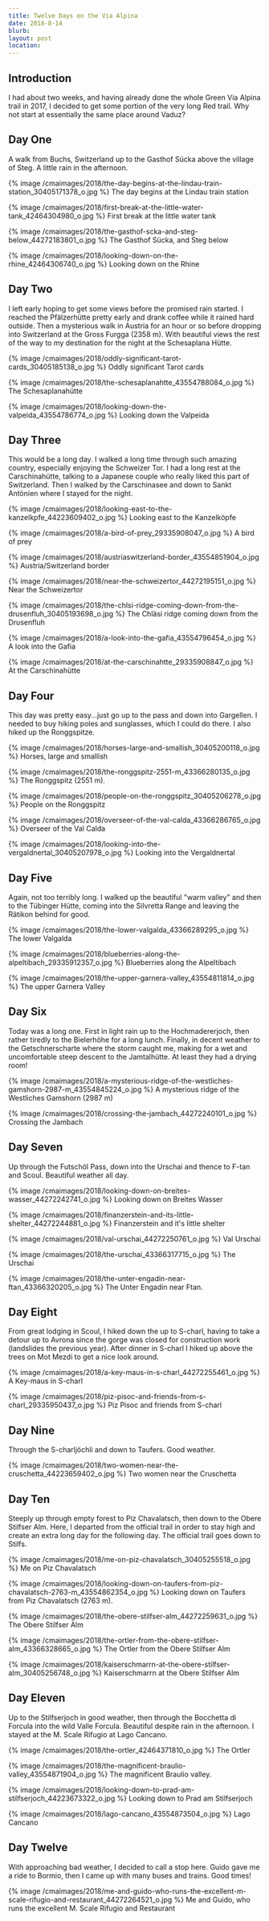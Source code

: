 ```yaml
---
title: Twelve Days on the Via Alpina
date: 2018-8-14
blurb:
layout: post
location:
---
```


## Introduction

I had about two weeks, and having already done the whole Green Via Alpina
trail in 2017, I decided to get some portion of the very long Red trail.
Why not start at essentially the same place around Vaduz?

## Day One

A walk from Buchs, Switzerland up to the Gasthof Sücka above the village of
Steg. A little rain in the afternoon.

{% image /cmaimages/2018/the-day-begins-at-the-lindau-train-station_30405171378_o.jpg %}
The day begins at the Lindau train station



{% image /cmaimages/2018/first-break-at-the-little-water-tank_42464304980_o.jpg %}
First break at the little water tank



{% image /cmaimages/2018/the-gasthof-scka-and-steg-below_44272183801_o.jpg %}
The Gasthof Sücka, and Steg below



{% image /cmaimages/2018/looking-down-on-the-rhine_42464306740_o.jpg %}
Looking down on the Rhine



## Day Two

I left early hoping to get some views before the promised rain started.
I reached the Pfälzerhütte pretty early and drank coffee while it rained
hard outside. Then a mysterious walk in Austria for an hour or so before
dropping into Switzerland at the Gross Furgga (2358 m). With beautiful views
the rest of the way to my destination for the night at the Schesaplana Hütte.

{% image /cmaimages/2018/oddly-significant-tarot-cards_30405185138_o.jpg %}
Oddly significant Tarot cards


{% image /cmaimages/2018/the-schesaplanahtte_43554788084_o.jpg %}
The Schesaplanahütte


{% image /cmaimages/2018/looking-down-the-valpeida_43554786774_o.jpg %}
Looking down the Valpeida



## Day Three

This would be a long day. I walked a long time through such amazing country,
especially enjoying the Schweizer Tor. I had a long rest at the Carschinahütte,
talking to a Japanese couple who really liked this part of Switzerland.
Then I walked by the Carschinasee and down to Sankt Antönien where I stayed
for the night.

{% image /cmaimages/2018/looking-east-to-the-kanzelkpfe_44223609402_o.jpg %}
Looking east to the Kanzelköpfe


{% image /cmaimages/2018/a-bird-of-prey_29335908047_o.jpg %}
A bird of prey


{% image /cmaimages/2018/austriaswitzerland-border_43554851904_o.jpg %}
Austria/Switzerland border


{% image /cmaimages/2018/near-the-schweizertor_44272195151_o.jpg %}
Near the Schweizertor


{% image /cmaimages/2018/the-chlsi-ridge-coming-down-from-the-drusenfluh_30405193698_o.jpg %}
The Chläsi ridge coming down from the Drusenfluh


{% image /cmaimages/2018/a-look-into-the-gafia_43554796454_o.jpg %}
A look into the Gafia



{% image /cmaimages/2018/at-the-carschinahtte_29335908847_o.jpg %}
At the Carschinahütte


## Day Four

This day was pretty easy...just go up to the pass and down into Gargellen.
I needed to buy hiking poles and sunglasses, which I could do there.
I also hiked up the Ronggspitze.


{% image /cmaimages/2018/horses-large-and-smallish_30405200118_o.jpg %}
Horses, large and smallish


{% image /cmaimages/2018/the-ronggspitz-2551-m_43366280135_o.jpg %}
The Ronggspitz (2551 m).


{% image /cmaimages/2018/people-on-the-ronggspitz_30405206278_o.jpg %}
People on the Ronggspitz



{% image /cmaimages/2018/overseer-of-the-val-calda_43366286765_o.jpg %}
Overseer of the Val Calda


{% image /cmaimages/2018/looking-into-the-vergaldnertal_30405207978_o.jpg %}
Looking into the Vergaldnertal


## Day Five

Again, not too terribly long. I walked up the beautiful "warm valley" and then
to the Tübinger Hütte, coming into the Silvretta Range and leaving the Rätikon
behind for good.


{% image /cmaimages/2018/the-lower-valgalda_43366289295_o.jpg %}
The lower Valgalda



{% image /cmaimages/2018/blueberries-along-the-alpeltibach_29335912357_o.jpg %}
Blueberries along the Alpeltibach


{% image /cmaimages/2018/the-upper-garnera-valley_43554811814_o.jpg %}
The upper Garnera Valley



## Day Six

Today was a long one. First in light rain up to the Hochmadererjoch, then
rather tiredly to the Bielerhöhe for a long lunch. Finally, in decent
weather to the Getschnerscharte where the storm caught me, making for
a wet and uncomfortable steep descent to the Jamtalhütte. At least they
had a drying room!



{% image /cmaimages/2018/a-mysterious-ridge-of-the-westliches-gamshorn-2987-m_43554845224_o.jpg %}
A mysterious ridge of the Westliches Gamshorn (2987 m)



{% image /cmaimages/2018/crossing-the-jambach_44272240101_o.jpg %}
Crossing the Jambach



## Day Seven

Up through the Futschöl Pass, down into the Urschai and thence to F-tan
and Scoul. Beautiful weather all day.



{% image /cmaimages/2018/looking-down-on-breites-wasser_44272242741_o.jpg %}
Looking down on Breites Wasser



{% image /cmaimages/2018/finanzerstein-and-its-little-shelter_44272244881_o.jpg %}
Finanzerstein and it's little shelter



{% image /cmaimages/2018/val-urschai_44272250761_o.jpg %}
Val Urschai



{% image /cmaimages/2018/the-urschai_43366317715_o.jpg %}
The Urschai


{% image /cmaimages/2018/the-unter-engadin-near-ftan_43366320205_o.jpg %}
The Unter Engadin near Ftan.


## Day Eight

From great lodging in Scoul, I hiked down the up to S-charl, having to
take a detour up to Avrona since the gorge was closed for construction
work (landslides the previous year). After dinner in S-charl I hiked
up above the trees on Mot Mezdi to get a nice look around.

{% image /cmaimages/2018/a-key-maus-in-s-charl_44272255461_o.jpg %}
A Key-maus in S-charl



{% image /cmaimages/2018/piz-pisoc-and-friends-from-s-charl_29335950437_o.jpg %}
Piz Pisoc and friends from S-charl


## Day Nine

Through the S-charljöchli and down to Taufers. Good weather.

{% image /cmaimages/2018/two-women-near-the-cruschetta_44223659402_o.jpg %}
Two women near the Cruschetta


## Day Ten

Steeply up through empty forest to Piz Chavalatsch, then down to the
Obere Stilfser Alm. Here, I departed from the official trail in order to
stay high and create an extra long day for the following day. The official
trail goes down to Stilfs.

{% image /cmaimages/2018/me-on-piz-chavalatsch_30405255518_o.jpg %}
Me on Piz Chavalatsch


{% image /cmaimages/2018/looking-down-on-taufers-from-piz-chavalatsch-2763-m_43554862354_o.jpg %}
Looking down on Taufers from Piz Chavalatsch (2763 m).


{% image /cmaimages/2018/the-obere-stilfser-alm_44272259631_o.jpg %}
The Obere Stilfser Alm



{% image /cmaimages/2018/the-ortler-from-the-obere-stilfser-alm_43366328665_o.jpg %}
The Ortler from the Obere Stilfser Alm



{% image /cmaimages/2018/kaiserschmarrn-at-the-obere-stilfser-alm_30405256748_o.jpg %}
Kaiserschmarrn at the Obere Stilfser Alm


## Day Eleven

Up to the Stilfserjoch in good weather, then through the Bocchetta di Forcula
into the wild Valle Forcula. Beautiful despite rain in the afternoon.
I stayed at the M. Scale Rifugio at Lago Cancano.

{% image /cmaimages/2018/the-ortler_42464371810_o.jpg %}
The Ortler



{% image /cmaimages/2018/the-magnificent-braulio-valley_43554871904_o.jpg %}
The magnificent Braulio valley.



{% image /cmaimages/2018/looking-down-to-prad-am-stilfserjoch_44223673322_o.jpg %}
Looking down to Prad am Stilfserjoch


{% image /cmaimages/2018/lago-cancano_43554873504_o.jpg %}
Lago Cancano



## Day Twelve

With approaching bad weather, I decided to call a stop here. Guido gave
me a ride to Bormio, then I came up with many buses and trains. Good times!


{% image /cmaimages/2018/me-and-guido-who-runs-the-excellent-m-scale-rifugio-and-restaurant_44272264521_o.jpg %}
Me and Guido, who runs the excellent M. Scale Rifugio and Restaurant




